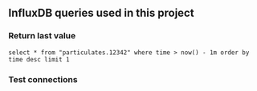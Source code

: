 ## InfluxDB queries used in this project

### Return last value
`select * from "particulates.12342" where time > now() - 1m order by time desc limit 1`

### Test connections
